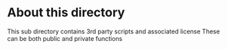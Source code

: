 
# About this directory

This sub directory contains 3rd party scripts and associated license
These can be both public and private functions
